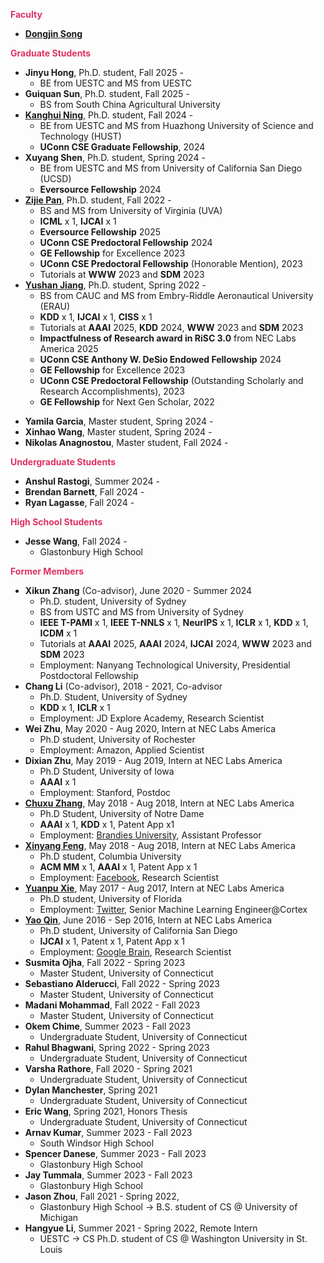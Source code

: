 
**<span style="color:#DE3163">Faculty</span>**
* [**Dongjin Song**](https://songdj.github.io/)

**<span style="color:#DE3163">Graduate Students</span>**
* **Jinyu Hong**, Ph.D. student, Fall 2025 -
  * BE from UESTC and MS from UESTC
* **Guiquan Sun**, Ph.D. student, Fall 2025 -
  * BS from South China Agricultural University
* [**Kanghui Ning**](https://kanghui-learning.github.io/), Ph.D. student, Fall 2024 -
  * BE from UESTC and MS from Huazhong University of Science and Technology (HUST)
  * **UConn CSE Graduate Fellowship**, 2024
* **Xuyang Shen**, Ph.D. student, Spring 2024 -
  * BE from UESTC and MS from University of California San Diego (UCSD)
  * **Eversource Fellowship** 2024
* [**Zijie Pan**](https://scholar.google.com/citations?user=-ZPcD5MAAAAJ&hl=en), Ph.D. student, Fall 2022 -
  * BS and MS from University of Virginia (UVA)
  * **ICML** x 1, **IJCAI** x 1
  * **Eversource Fellowship** 2025
  * **UConn CSE Predoctoral Fellowship** 2024
  * **GE Fellowship** for Excellence 2023
  * **UConn CSE Predoctoral Fellowship** (Honorable Mention), 2023
  * Tutorials at **WWW** 2023 and **SDM** 2023
* [**Yushan Jiang**](https://sites.google.com/view/jayjiang/home), Ph.D. student, Spring 2022 -
  * BS from CAUC and MS from Embry-Riddle Aeronautical University (ERAU)
  * **KDD** x 1, **IJCAI** x 1, **CISS** x 1
  * Tutorials at **AAAI** 2025, **KDD** 2024, **WWW** 2023 and **SDM** 2023
  * **Impactfulness of Research award in RiSC 3.0** from NEC Labs America 2025
  * **UConn CSE Anthony W. DeSio Endowed Fellowship** 2024
  * **GE Fellowship** for Excellence 2023
  * **UConn CSE Predoctoral Fellowship** (Outstanding Scholarly and Research Accomplishments), 2023
  * **GE Fellowship** for Next Gen Scholar, 2022
<!--* **Qianying Ren**, Ph.D. student, Fall 2021 -
  * BS from Huazhong Agricultural University
  * **ICDM** x 1,
  * **UConn CSE Predoctoral Honorable Mention**, 2024
  * **GE Fellowship** for Excellence, 2023
  * **GE Fellowship**, 2022
  * **Cigna Fellowship**, 2021-->
* **Yamila Garcia**, Master student, Spring 2024 -
* **Xinhao Wang**, Master student, Spring 2024 -
* **Nikolas Anagnostou**, Master student, Fall 2024 -

**<span style="color:#DE3163">Undergraduate Students</span>**
* **Anshul Rastogi**, Summer 2024 -
* **Brendan Barnett**, Fall 2024 -
* **Ryan Lagasse**, Fall 2024 -

**<span style="color:#DE3163">High School Students</span>**
* **Jesse Wang**, Fall 2024 -
  * Glastonbury High School

**<span style="color:#DE3163">Former Members</span>**
* **Xikun Zhang** (Co-advisor), June 2020 - Summer 2024
  * Ph.D. student, University of Sydney
  * BS from USTC and MS from University of Sydney
  * **IEEE T-PAMI** x 1, **IEEE T-NNLS** x 1, **NeurIPS** x 1, **ICLR** x 1, **KDD** x 1, **ICDM** x 1
  * Tutorials at **AAAI** 2025, **AAAI** 2024, **IJCAI** 2024, **WWW** 2023 and **SDM** 2023
  * Employment: Nanyang Technological University, Presidential Postdoctoral Fellowship
* **Chang Li** (Co-advisor), 2018 - 2021, Co-advisor
  * Ph.D. Student, University of Sydney
  * **KDD** x 1, **ICLR** x 1
  * Employment: JD Explore Academy, Research Scientist
* **Wei Zhu**, May 2020 - Aug 2020, Intern at NEC Labs America
  * Ph.D student, University of Rochester
  * Employment: Amazon, Applied Scientist
* **Dixian Zhu**, May 2019 - Aug 2019, Intern at NEC Labs America
  * Ph.D Student, University of Iowa
  * **AAAI** x 1
  * Employment: Stanford, Postdoc
* [**Chuxu Zhang**](https://chuxuzhang.github.io/), May 2018 - Aug 2018, Intern at NEC Labs America
  * Ph.D Student, University of Notre Dame
  * **AAAI** x 1, **KDD** x 1, Patent App x1
  * Employment: [Brandies University](https://www.brandeis.edu/), Assistant Professor
* [**Xinyang Feng**](http://www.columbia.edu/~xf2143/), May 2018 - Aug 2018, Intern at NEC Labs America
  * Ph.D student, Columbia University
  * **ACM MM** x 1, **AAAI** x 1, Patent App x 1
  * Employment: [Facebook](www.facebook.com), Research Scientist
* [**Yuanpu Xie**](https://www.linkedin.com/in/yuanpu-x-712a6353/), May 2017 - Aug 2017, Intern at NEC Labs America
  * Ph.D student, University of Florida
  * Employment: [Twitter](https://twitter.com/), Senior Machine Learning Engineer@Cortex
* [**Yao Qin**](http://cseweb.ucsd.edu/~yaq007/), June 2016 - Sep 2016, Intern at NEC Labs America
  * Ph.D student, University of California San Diego
  * **IJCAI** x 1, Patent x 1, Patent App x 1
  * Employment: [Google Brain](https://research.google/teams/brain/), Research Scientist
* **Susmita Ojha**, Fall 2022 - Spring 2023
  * Master Student, University of Connecticut
* **Sebastiano Alderucci**, Fall 2022 - Spring 2023
  * Master Student, University of Connecticut
* **Madani Mohammad**, Fall 2022 - Fall 2023
  * Master Student, University of Connecticut
* **Okem Chime**, Summer 2023 - Fall 2023
  * Undergraduate Student, University of Connecticut
* **Rahul Bhagwani**, Spring 2022 - Spring 2023
  * Undergraduate Student, University of Connecticut
* **Varsha Rathore**, Fall 2020 - Spring 2021
  * Undergraduate Student, University of Connecticut
* **Dylan Manchester**, Spring 2021
  * Undergraduate Student, University of Connecticut
* **Eric Wang**, Spring 2021, Honors Thesis
  * Undergraduate Student, University of Connecticut
* **Arnav Kumar**, Summer 2023 - Fall 2023
  * South Windsor High School
* **Spencer Danese**, Summer 2023 - Fall 2023
  * Glastonbury High School
* **Jay Tummala**, Summer 2023 - Fall 2023
  * Glastonbury High School
* **Jason Zhou**, Fall 2021 - Spring 2022,
  * Glastonbury High School -> B.S. student of CS @ University of Michigan
* **Hangyue Li**, Summer 2021 - Spring 2022, Remote Intern
  * UESTC -> CS Ph.D. student of CS @ Washington University in St. Louis
